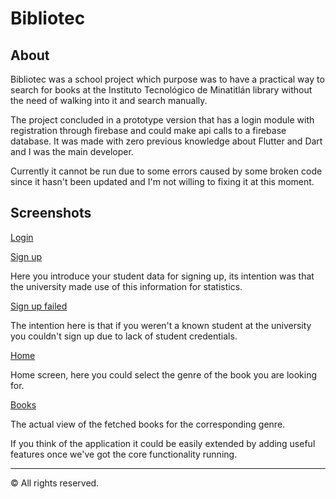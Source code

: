 # Bibliotec

## About

Bibliotec was a school project which purpose was to have a practical way to search for books at the Instituto Tecnológico de Minatitlán library without the need of walking into it and search manually.

The project concluded in a prototype version that has a login module with registration through firebase and could make api calls to a firebase database. It was made with zero previous knowledge about Flutter and Dart and I was the main developer.

Currently it cannot be run due to some errors caused by some broken code since it hasn't been updated and I'm not willing to fixing it at this moment.

## Screenshots

[Login](./screenshots/login.jpg)

[Sign up](./screenshots/sign_up.jpg)

Here you introduce your student data for signing up, its intention was that the university made use of this information for statistics.

[Sign up failed](./screenshots/sign_up_failed.jpg)

The intention here is that if you weren't a known student at the university you couldn't sign up due to lack of student credentials.

[Home](./screenshots/home.jpg)

Home screen, here you could select the genre of the book you are looking for.

[Books](./screenshots/books.jpg)

The actual view of the fetched books for the corresponding genre.

If you think of the application it could be easily extended by adding useful features once we've got the core functionality running.

---

© All rights reserved.
